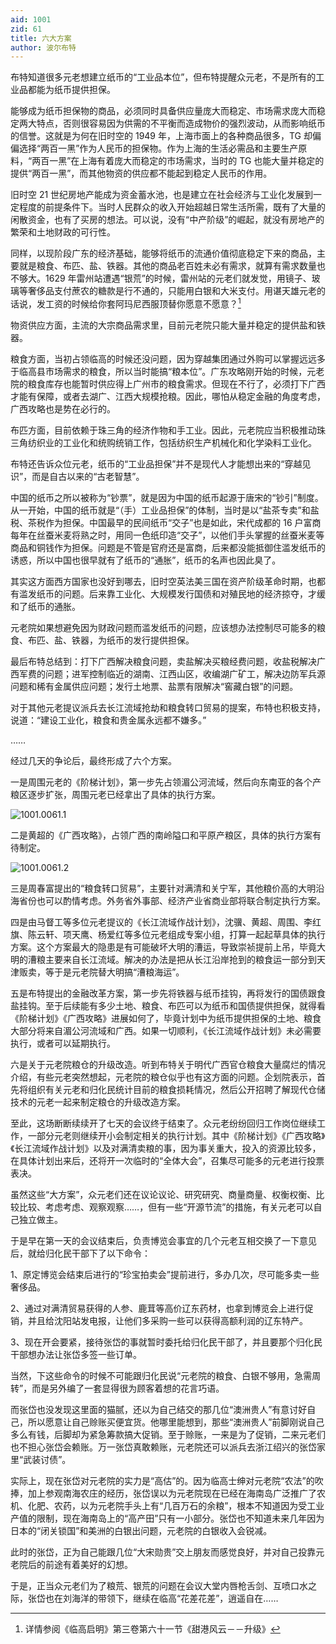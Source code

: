 ```yaml
---
aid: 1001
zid: 61
title: 六大方案
author: 波尔布特
---
```


布特知道很多元老想建立纸币的“工业品本位”，但布特提醒众元老，不是所有的工业品都能为纸币提供担保。

能够成为纸币担保物的商品，必须同时具备供应量庞大而稳定、市场需求庞大而稳定两大特点，否则很容易因为供需的不平衡而造成物价的强烈波动，从而影响纸币的信誉。这就是为何在旧时空的 1949 年，上海市面上的各种商品很多，TG 却偏偏选择“两百一黑”作为人民币的担保物。作为上海的生活必需品和主要生产原料，“两百一黑”在上海有着庞大而稳定的市场需求，当时的 TG 也能大量并稳定的提供“两百一黑”，而其他物资的供应都不能起到稳定人民币的作用。

旧时空 21 世纪房地产能成为资金蓄水池，也是建立在社会经济与工业化发展到一定程度的前提条件下。当时人民群众的收入开始超越日常生活所需，既有了大量的闲散资金，也有了买房的想法。可以说，没有“中产阶级”的崛起，就没有房地产的繁荣和土地财政的可行性。

同样，以现阶段广东的经济基础，能够将纸币的流通价值彻底稳定下来的商品，主要就是粮食、布匹、盐、铁器。其他的商品老百姓未必有需求，就算有需求数量也不够大。1629 年雷州站遭遇“银荒”的时候，雷州站的元老们就发觉，用镜子、玻璃等奢侈品支付蔗农的糖款是行不通的，只能用白银和大米支付。用谌天雄元老的话说，发工资的时候给你套阿玛尼西服顶替你愿意不愿意？[^注1]

物资供应方面，主流的大宗商品需求里，目前元老院只能大量并稳定的提供盐和铁器。

粮食方面，当初占领临高的时候还没问题，因为穿越集团通过外购可以掌握远远多于临高县市场需求的粮食，所以当时能搞“粮本位”。广东攻略刚开始的时候，元老院的粮食库存也能暂时供应得上广州市的粮食需求。但现在不行了，必须打下广西才能有保障，或者去湖广、江西大规模抢粮。因此，哪怕从稳定金融的角度考虑，广西攻略也是势在必行的。

布匹方面，目前依赖于珠三角的经济作物和手工业。因此，元老院应当积极推动珠三角纺织业的工业化和统购统销工作，包括纺织生产机械化和化学染料工业化。

布特还告诉众位元老，纸币的“工业品担保”并不是现代人才能想出来的“穿越见识”，而是自古以来的“古老智慧”。

中国的纸币之所以被称为“钞票”，就是因为中国的纸币起源于唐宋的“钞引”制度。从一开始，中国的纸币就是“（手）工业品担保”的体制，当时是以“盐茶专卖”和盐税、茶税作为担保。中国最早的民间纸币“交子”也是如此，宋代成都的 16 户富商每年在丝蚕米麦将熟之时，用同一色纸印造“交子”，以他们手头掌握的丝蚕米麦等商品和铜钱作为担保。问题是不管是官府还是富商，后来都没能抵御住滥发纸币的诱惑，所以中国也很早就有了纸币的“通胀”，纸币的名声也因此臭了。

其实这方面西方国家也没好到哪去，旧时空英法美三国在资产阶级革命时期，也都有滥发纸币的问题。后来靠工业化、大规模发行国债和对殖民地的经济掠夺，才缓和了纸币的通胀。

元老院如果想避免因为财政问题而滥发纸币的问题，应该想办法控制尽可能多的粮食、布匹、盐、铁器，为纸币的发行提供担保。

最后布特总结到：打下广西解决粮食问题，卖盐解决买粮经费问题，收盐税解决广西军费的问题；进军控制临近的湖南、江西山区，收编湖广矿工，解决边防军兵源问题和稀有金属供应问题；发行土地票、盐票有限解决“窖藏白银”的问题。

对于其他元老提议派兵去长江流域抢劫和粮食转口贸易的提案，布特也积极支持，说道：“建设工业化，粮食和贵金属永远都不嫌多。”

……

经过几天的争论后，最终形成了六个方案。

一是周围元老的《阶梯计划》，第一步先占领湄公河流域，然后向东南亚的各个产粮区逐步扩张，周围元老已经拿出了具体的执行方案。

![1001.0061.1](/1001/0061/1.webp)

二是黄超的《广西攻略》，占领广西的南岭隘口和平原产粮区，具体的执行方案有待制定。

![1001.0061.2](/1001/0061/2.webp)

三是周春富提出的“粮食转口贸易”，主要针对满清和关宁军，其他粮价高的大明沿海省份也可以酌情考虑。外务省外事部、经济产业省商业部将联合制定执行方案。

四是由马督工等多位元老提议的《长江流域作战计划》，沈骥、黄超、周围、李红旗、陈云轩、项天鹰、杨爱红等多位元老组成专案小组，打算一起起草具体的执行方案。这个方案最大的隐患是有可能破坏大明的漕运，导致崇祯提前上吊，毕竟大明的漕粮主要来自长江流域。解决的办法是把从长江沿岸抢到的粮食运一部分到天津贩卖，等于是元老院替大明搞“漕粮海运”。

五是布特提出的金融改革方案，第一步先将铁器与纸币挂钩，再将发行的国债跟食盐挂钩。至于后续能有多少土地、粮食、布匹可以为纸币和国债提供担保，就得看《阶梯计划》《广西攻略》进展如何了，毕竟计划中为纸币提供担保的土地、粮食大部分将来自湄公河流域和广西。如果一切顺利，《长江流域作战计划》未必需要执行，或者可以延期执行。

六是关于元老院粮仓的升级改造。听到布特关于明代广西官仓粮食大量腐烂的情况介绍，有些元老突然想起，元老院的粮仓似乎也有这方面的问题。企划院表示，首先将组织有关元老和归化民统计目前的粮食损耗情况，然后公开招聘了解现代仓储技术的元老一起来制定粮仓的升级改造方案。

至此，这场断断续续开了七天的会议终于结束了。众元老纷纷回归工作岗位继续工作，一部分元老则继续开小会制定相关的执行计划。其中《阶梯计划》《广西攻略》《长江流域作战计划》以及对满清卖粮的事，因为事关重大，投入的资源比较多，在具体计划出来后，还将开一次临时的“全体大会”，召集尽可能多的元老进行投票表决。

虽然这些“大方案”，众元老们还在议论议论、研究研究、商量商量、权衡权衡、比较比较、考虑考虑、观察观察……，但有一些“开源节流”的措施，有关元老可以自己独立做主。

于是早在第一天的会议结束后，负责博览会事宜的几个元老互相交换了一下意见后，就给归化民干部下了以下命令：

1、原定博览会结束后进行的“珍宝拍卖会”提前进行，多办几次，尽可能多卖一些奢侈品。

2、通过对满清贸易获得的人参、鹿茸等高价辽东药材，也拿到博览会上进行促销，并且给沈阳站发电报，让他们多采购一些可以获得高额利润的辽东特产。

3、现在开会要紧，接待张岱的事就暂时委托给归化民干部了，并且要那个归化民干部想办法让张岱多签一些订单。

当然，下这些命令的时候不可能跟归化民说“元老院的粮食、白银不够用，急需周转”，而是另外编了一套显得很为顾客着想的花言巧语。

而张岱也没发现这里面的猫腻，还以为自己结交的那几位“澳洲贵人”有意讨好自己，所以愿意让自己赊账买便宜货。他哪里能想到，那些“澳洲贵人”前脚刚说自己多么有钱，后脚却为紧急筹款搞大促销。至于赊账，一来是为了促销，二来元老们也不担心张岱会赖账。万一张岱真敢赖账，元老院还可以派兵去浙江绍兴的张岱家里“武装讨债”。

实际上，现在张岱对元老院的实力是“高估”的。因为临高士绅对元老院“农法”的吹捧，加上参观南海农庄的经历，张岱误以为元老院现在已经在海南岛广泛推广了农机、化肥、农药，以为元老院手头上有“几百万石的余粮”，根本不知道因为受工业产值的限制，现在海南岛上的“高产田”只有一小部分。张岱也不知道未来几年因为日本的“闭关锁国”和美洲的白银出问题，元老院的白银收入会锐减。

此时的张岱，正为自己能跟几位“大宋勋贵”交上朋友而感觉良好，并对自己投靠元老院后的前途有着美好的幻想。

于是，正当众元老们为了粮荒、银荒的问题在会议大堂内唇枪舌剑、互喷口水之际，张岱也在刘海洋的带领下，继续在临高“花差花差”，逍遥自在……

[^注1]: 详情参阅《临高启明》第三卷第六十一节《甜港风云－－升级》
